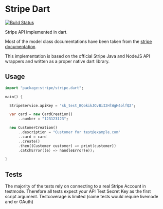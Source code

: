 # Stripe Dart

[![Build Status](https://drone.io/github.com/enyo/stripe-dart/status.png)](https://drone.io/github.com/enyo/stripe-dart/latest)


Stripe API implemented in dart.

Most of the model class documentations have been taken from the
[stripe documentation](https://stripe.com/docs).

This implementation is based on the official Stripe Java and NodeJS API wrappers
and written as a proper native dart library.


## Usage

```dart
import "package:stripe/stripe.dart";

main() {

  StripeService.apiKey = "sk_test_BQokikJOvBiI2HlWgH4olfQ2";

  var card = new CardCreation()
      ..number = "123123123";

  new CustomerCreation()
      ..description = "Customer for test@example.com"
      ..card = card
      ..create()
      .then((Customer customer) => print(customer))
      .catchError((e) => handleError(e));

}
```

## Tests

The majority of the tests rely on connecting to a real Stripe Account in testmode.
Therefore all tests expect your API Test Secret Key as the first script argument.
Testcoverage is limited (some tests would require livemode and or OAuth)